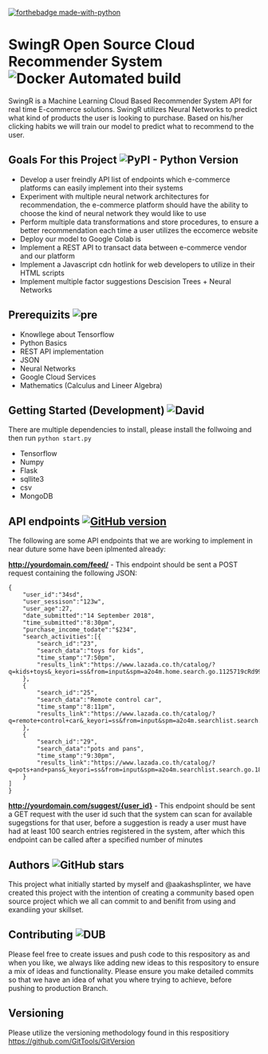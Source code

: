 [![forthebadge made-with-python](http://ForTheBadge.com/images/badges/made-with-python.svg)](https://www.python.org/)
# SwingR Open Source Cloud Recommender System ![Docker Automated build](https://img.shields.io/docker/automated/:user/:repo.svg?style=popout-square)
SwingR is a Machine Learning Cloud Based Recommender System API for real time E-commerce solutions. SwingR utilizes Neural Networks to predict what kind of products the user is looking to purchase. Based on his/her clicking habits we will train our model to predict what to recommend to the user.

## Goals For this Project ![PyPI - Python Version](https://img.shields.io/pypi/pyversions/Django.svg)

- Develop a user freindly API list of endpoints which e-commerce platforms can easily implement into their systems 
- Experiment with multiple neural network architectures for recommendation, the e-commerce platform should have the ability to choose the kind of neural network they would like to use
- Perform multiple data transformations and store procedures, to ensure a better recommendation each time a user utilizes the eccomerce website
- Deploy our model to Google Colab is
- Implement a REST API to transact data between e-commerce vendor and our platform
- Implement a Javascript cdn hotlink for web developers to utilize in their HTML scripts
- Implement multiple factor suggestions Descision Trees + Neural Networks 

## Prerequizits ![pre](https://img.shields.io/badge/prerequizits-optional-green.svg)
- Knowllege about Tensorflow 
- Python Basics
- REST API implementation 
- JSON 
- Neural Networks 
- Google Cloud Services
- Mathematics (Calculus and Lineer Algebra)

## Getting Started (Development) ![David](https://img.shields.io/david/dev/expressjs/express.svg?style=popout-square)

There are multiple dependencies to install, please install the follwoing and then run ```python start.py```
- Tensorflow
- Numpy
- Flask
- sqllite3
- csv
- MongoDB

## API endpoints [![GitHub version](https://badge.fury.io/gh/Naereen%2FStrapDown.js.svg)](https://github.com/Naereen/StrapDown.js)
The following are some API endpoints that we are working to implement in near duture some have been iplmented already:

**http://yourdomain.com/feed/**   - This endpoint should be sent a POST request containing the following JSON:

```
{
    "user_id":"34sd",
    "user_sessison":"123w",
    "user_age":27,
    "date_submitted":"14 September 2018",
    "time_submitted":"8:30pm",
    "purchase_income_todate":"$234",
    "search_activities":[{
        "search_id":"23",
        "search_data":"toys for kids",
        "time_stamp":"7:50pm",
        "results_link":"https://www.lazada.co.th/catalog/?q=kids+toys&_keyori=ss&from=input&spm=a2o4m.home.search.go.1125719cRd99FD"
    },
    {
        "search_id":"25",
        "search_data":"Remote control car",
        "time_stamp":"8:11pm",
        "results_link":"https://www.lazada.co.th/catalog/?q=remote+control+car&_keyori=ss&from=input&spm=a2o4m.searchlist.search.go.27cf5478bpLNl6"
    },
    {
        "search_id":"29",
        "search_data":"pots and pans",
        "time_stamp":"9:30pm",
        "results_link":"https://www.lazada.co.th/catalog/?q=pots+and+pans&_keyori=ss&from=input&spm=a2o4m.searchlist.search.go.186f2ca0fKEpwi"
    }
]
}
```

**http://yourdomain.com/suggest/{user_id}**   - This endpoint should be sent a GET request with the user id such that the system can scan for available sugegstions for that user, before a suggestion is ready a user must have had at least 100 search entries registered in the system, after which this endpoint can be called after a specified number of minutes


## Authors ![GitHub stars](https://img.shields.io/github/stars/badges/shields.svg?style=popout-square&label=Stars)


This project what initially started by myself and @aakashsplinter, we have created this project with the intention of creating a community based open source project which we all can commit to and benifit from using and exandiing your skillset. 

## Contributing ![DUB](https://img.shields.io/dub/l/vibe-d.svg?style=popout-square)

Please feel free to create issues and push code to this respository as and when you like, we always like adding new ideas to this respository to ensure  a mix of ideas and functionality. Please ensure you make detailed commits so that we have an idea of what you where trying to achieve, before pushing to production Branch.

## Versioning 
Please utilize the versioning methodology found in this respositiory https://github.com/GitTools/GitVersion


